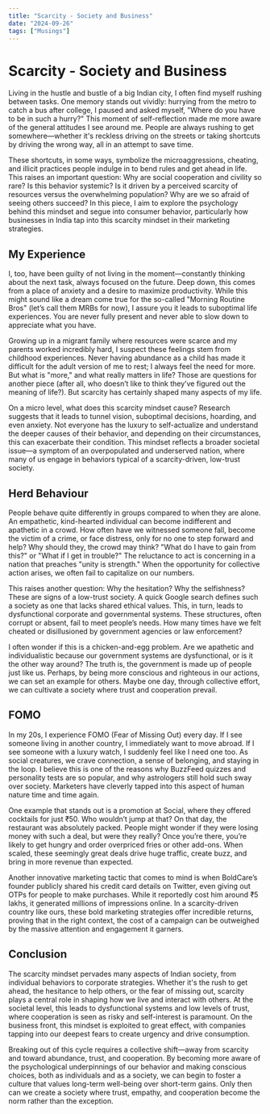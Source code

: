 ```yaml
---
title: "Scarcity - Society and Business"
date: "2024-09-26"
tags: ["Musings"]
---
```


# Scarcity - Society and Business

Living in the hustle and bustle of a big Indian city, I often find myself rushing between tasks. One memory stands out vividly: hurrying from the metro to catch a bus after college, I paused and asked myself, "Where do you have to be in such a hurry?" This moment of self-reflection made me more aware of the general attitudes I see around me. People are always rushing to get somewhere—whether it's reckless driving on the streets or taking shortcuts by driving the wrong way, all in an attempt to save time.

These shortcuts, in some ways, symbolize the microaggressions, cheating, and illicit practices people indulge in to bend rules and get ahead in life. This raises an important question: Why are social cooperation and civility so rare? Is this behavior systemic? Is it driven by a perceived scarcity of resources versus the overwhelming population? Why are we so afraid of seeing others succeed? In this piece, I aim to explore the psychology behind this mindset and segue into consumer behavior, particularly how businesses in India tap into this scarcity mindset in their marketing strategies.
## My Experience
I, too, have been guilty of not living in the moment—constantly thinking about the next task, always focused on the future. Deep down, this comes from a place of anxiety and a desire to maximize productivity. While this might sound like a dream come true for the so-called "Morning Routine Bros" (let’s call them MRBs for now), I assure you it leads to suboptimal life experiences. You are never fully present and never able to slow down to appreciate what you have.

Growing up in a migrant family where resources were scarce and my parents worked incredibly hard, I suspect these feelings stem from childhood experiences. Never having abundance as a child has made it difficult for the adult version of me to rest; I always feel the need for more. But what is "more," and what really matters in life? Those are questions for another piece (after all, who doesn’t like to think they’ve figured out the meaning of life?). But scarcity has certainly shaped many aspects of my life.

On a micro level, what does this scarcity mindset cause? Research suggests that it leads to tunnel vision, suboptimal decisions, hoarding, and even anxiety. Not everyone has the luxury to self-actualize and understand the deeper causes of their behavior, and depending on their circumstances, this can exacerbate their condition. This mindset reflects a broader societal issue—a symptom of an overpopulated and underserved nation, where many of us engage in behaviors typical of a scarcity-driven, low-trust society.
## Herd Behaviour
People behave quite differently in groups compared to when they are alone. An empathetic, kind-hearted individual can become indifferent and apathetic in a crowd. How often have we witnessed someone fall, become the victim of a crime, or face distress, only for no one to step forward and help? Why should they, the crowd may think? "What do I have to gain from this?" or "What if I get in trouble?" The reluctance to act is concerning in a nation that preaches "unity is strength." When the opportunity for collective action arises, we often fail to capitalize on our numbers.

This raises another question: Why the hesitation? Why the selfishness? These are signs of a low-trust society. A quick Google search defines such a society as one that lacks shared ethical values. This, in turn, leads to dysfunctional corporate and governmental systems. These structures, often corrupt or absent, fail to meet people’s needs. How many times have we felt cheated or disillusioned by government agencies or law enforcement?

I often wonder if this is a chicken-and-egg problem. Are we apathetic and individualistic because our government systems are dysfunctional, or is it the other way around? The truth is, the government is made up of people just like us. Perhaps, by being more conscious and righteous in our actions, we can set an example for others. Maybe one day, through collective effort, we can cultivate a society where trust and cooperation prevail.
## FOMO
In my 20s, I experience FOMO (Fear of Missing Out) every day. If I see someone living in another country, I immediately want to move abroad. If I see someone with a luxury watch, I suddenly feel like I need one too. As social creatures, we crave connection, a sense of belonging, and staying in the loop. I believe this is one of the reasons why BuzzFeed quizzes and personality tests are so popular, and why astrologers still hold such sway over society. Marketers have cleverly tapped into this aspect of human nature time and time again.

One example that stands out is a promotion at Social, where they offered cocktails for just ₹50. Who wouldn’t jump at that? On that day, the restaurant was absolutely packed. People might wonder if they were losing money with such a deal, but were they really? Once you’re there, you’re likely to get hungry and order overpriced fries or other add-ons. When scaled, these seemingly great deals drive huge traffic, create buzz, and bring in more revenue than expected.

Another innovative marketing tactic that comes to mind is when BoldCare’s founder publicly shared his credit card details on Twitter, even giving out OTPs for people to make purchases. While it reportedly cost him around ₹5 lakhs, it generated millions of impressions online. In a scarcity-driven country like ours, these bold marketing strategies offer incredible returns, proving that in the right context, the cost of a campaign can be outweighed by the massive attention and engagement it garners.
## Conclusion
The scarcity mindset pervades many aspects of Indian society, from individual behaviors to corporate strategies. Whether it's the rush to get ahead, the hesitance to help others, or the fear of missing out, scarcity plays a central role in shaping how we live and interact with others. At the societal level, this leads to dysfunctional systems and low levels of trust, where cooperation is seen as risky and self-interest is paramount. On the business front, this mindset is exploited to great effect, with companies tapping into our deepest fears to create urgency and drive consumption.

Breaking out of this cycle requires a collective shift—away from scarcity and toward abundance, trust, and cooperation. By becoming more aware of the psychological underpinnings of our behavior and making conscious choices, both as individuals and as a society, we can begin to foster a culture that values long-term well-being over short-term gains. Only then can we create a society where trust, empathy, and cooperation become the norm rather than the exception.







